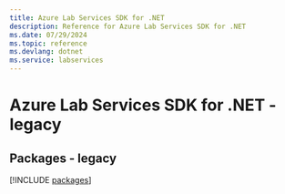 ```yaml
---
title: Azure Lab Services SDK for .NET
description: Reference for Azure Lab Services SDK for .NET
ms.date: 07/29/2024
ms.topic: reference
ms.devlang: dotnet
ms.service: labservices
---
```

# Azure Lab Services SDK for .NET - legacy
## Packages - legacy
[!INCLUDE [packages](lab-services-index.md)]